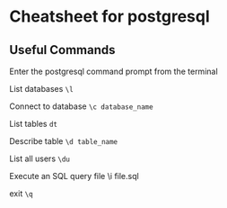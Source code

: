 # Cheatsheet for postgresql

## Useful Commands
Enter the postgresql command prompt from the terminal

List databases
`\l`

Connect to database
`\c database_name`

List tables
`dt`

Describe table
`\d table_name`

List all users
`\du`

Execute an SQL query file
\i file.sql

exit
`\q`
